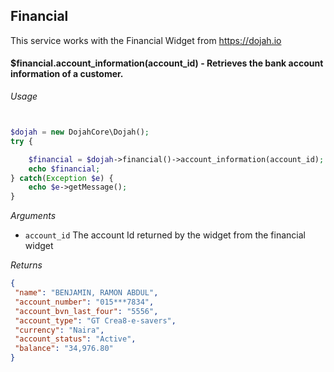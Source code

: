 Financial
-----------
This service works with the Financial Widget from https://dojah.io

#### $financial.account_information(account_id) -  Retrieves the bank account information of a customer.

*Usage*

```php


$dojah = new DojahCore\Dojah();
try {

    $financial = $dojah->financial()->account_information(account_id);
    echo $financial;
} catch(Exception $e) {
    echo $e->getMessage();
}
```

*Arguments*

 - `account_id` The account Id returned by the widget from the financial widget

 *Returns*

 ```json
{
  "name": "BENJAMIN, RAMON ABDUL",
  "account_number": "015***7834",
  "account_bvn_last_four": "5556",
  "account_type": "GT Crea8-e-savers",
  "currency": "Naira",
  "account_status": "Active",
  "balance": "34,976.80"
}

